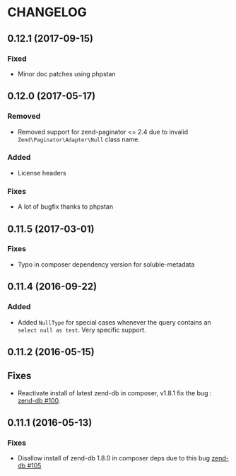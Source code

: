 # CHANGELOG

## 0.12.1 (2017-09-15)

### Fixed

- Minor doc patches using phpstan

## 0.12.0 (2017-05-17)

### Removed

- Removed support for zend-paginator <= 2.4 due to invalid `Zend\Paginator\Adapter\Null` class name.

### Added
 
- License headers
 
### Fixes
 
- A lot of bugfix thanks to phpstan 

## 0.11.5 (2017-03-01)

### Fixes

- Typo in composer dependency version for soluble-metadata

## 0.11.4 (2016-09-22)

### Added

- Added `NullType` for special cases whenever the query contains an `select null as test`. Very specific support.

## 0.11.2 (2016-05-15)

## Fixes

- Reactivate install of latest zend-db in composer, v1.8.1 fix the bug :
  [zend-db #100](https://github.com/zendframework/zend-db/pull/100).

## 0.11.1 (2016-05-13)

### Fixes

- Disallow install of zend-db 1.8.0 in composer deps due to this bug
  [zend-db #105](https://github.com/zendframework/zend-db/issues/105)